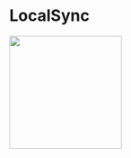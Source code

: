 # LocalSync
<a href="https://apps.microsoft.com/detail/9n3pxdfpp9tz?mode=mini">
	<img src="https://get.microsoft.com/images/zh-cn%20dark.svg" width="200"/>
</a>
